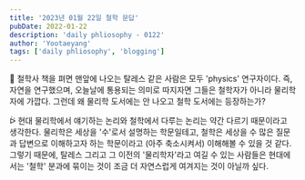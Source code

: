 ```yaml
---
title: '2023년 01월 22일 철학 문답'
pubDate: 2022-01-22
description: 'daily phliosophy - 0122'
author: 'Yootaeyang'
tags: ['daily phliosophy', 'blogging']
---
```


🤔 철학사 책을 펴면 맨앞에 나오는 탈레스 같은 사람은 모두 'physics' 연구자이다. 즉, 자연을 연구했으며, 오늘날에 통용되는 의미로 따지자면 그들은 철학자가 아니라 물리학자에 가깝다. 그런데 왜 물리학 도서에는 안 나오고 철학 도서에는 등장하는가?

ᐖ 현대 물리학에서 얘기하는 논리와 철학에서 다루는 논리는 약간 다르기 때문이라고 생각한다. 물리학은 세상을 '수'로서 설명하는 학문일테고, 철학은 세상을 수 많은 질문과 답변으로 이해하고자 하는 학문이라고 (아주 축소시켜서) 이해해볼 수 있을 것 같다. 그렇기 때문에, 탈레스 그리고 그 이전의 '물리학자'라고 여길 수 있는 사람들은 현대에서는 '철학' 분과에 묶이는 것이 조금 더 자연스럽게 여겨지는 것이 아닐까 싶다.
